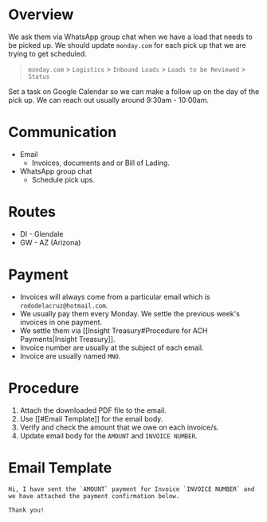 # Overview
We ask them via WhatsApp group chat when we have a load that needs to be picked up. We should update `monday.com` for each pick up that we are trying to get scheduled.

> `monday.com` > `Logistics` > `Inbound Loads` > `Loads to be Reviewed` > `Status`

Set a task on Google Calendar so we can make a follow up on the day of the pick up. We can reach out usually around 9:30am - 10:00am.

# Communication
- Email
	- Invoices, documents and or Bill of Lading.
- WhatsApp group chat
	- Schedule pick ups.

# Routes
- DI - Glendale
- GW - AZ (Arizona)

# Payment
- Invoices will always come from a particular email which is `rododelacruz@hotmail.com`.
- We usually pay them every Monday. We settle the previous week's invoices in one payment.
- We settle them via [[Insight Treasury#Procedure for ACH Payments|Insight Treasury]].
- Invoice number are usually at the subject of each email.
- Invoice are usually named `MNO`.

# Procedure
1. Attach the downloaded PDF file to the email.
2. Use [[#Email Template]] for the email body.
3. Verify and check the amount that we owe on each invoice/s.
4. Update email body for the `AMOUNT` and `INVOICE NUMBER`.

# Email Template
```
Hi, I have sent the `AMOUNT` payment for Invoice `INVOICE NUMBER` and we have attached the payment confirmation below.

Thank you!
```